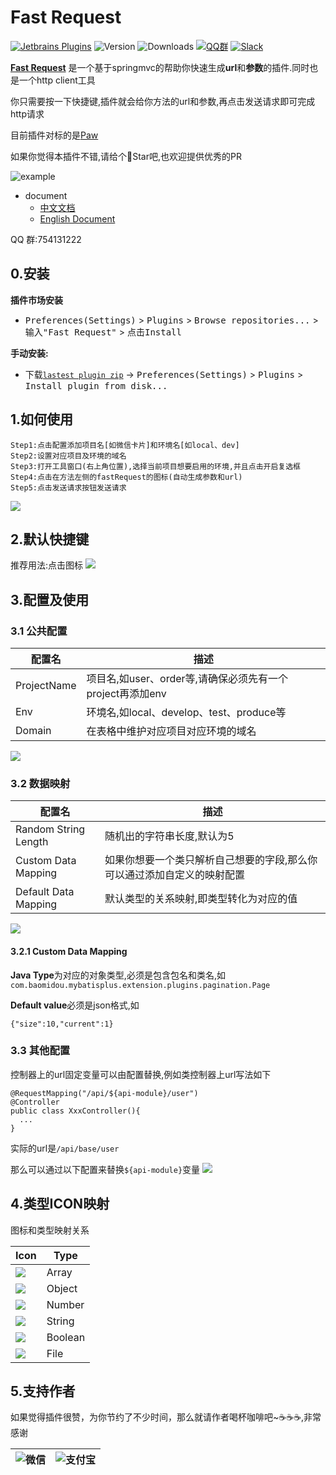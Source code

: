 # Fast Request

[![Jetbrains Plugins][plugin-img]][plugin]
![Version](https://img.shields.io/jetbrains/plugin/v/16988)
![Downloads](https://img.shields.io/jetbrains/plugin/d/16988)
[![QQ群](https://img.shields.io/badge/chat-QQ群-46BC99.svg?style=flat-square)](https://qm.qq.com/cgi-bin/qm/qr?k=1OEJ5QST4zoEUv0x0OvOmC3TUfAIZXAO)
[![Slack](https://img.shields.io/badge/Slack-%23Fast--Request-red)](https://fastrequest.slack.com)

[**Fast Request**](https://plugins.jetbrains.com/plugin/16988-fast-request) 是一个基于springmvc的帮助你快速生成**url**和**参数**的插件.同时也是一个http client工具

你只需要按一下快捷键,插件就会给你方法的url和参数,再点击发送请求即可完成http请求

目前插件对标的是[Paw](https://paw.cloud/)

如果你觉得本插件不错,请给个🌟Star吧,也欢迎提供优秀的PR

![example](./screenshot/example.gif)

- document
    * [中文文档](README.zh_CN.md)
    * [English Document](README.md)

QQ 群:754131222

## 0.安装

**插件市场安装**

- <kbd>Preferences(Settings)</kbd> > <kbd>Plugins</kbd> > <kbd>Browse repositories...</kbd> > <kbd>输入"Fast
  Request"</kbd> > <kbd>点击Install</kbd>

**手动安装:**

- 下载[`lastest plugin zip`][latest-release] -> <kbd>Preferences(Settings)</kbd> > <kbd>Plugins</kbd> > <kbd>Install
  plugin from disk...</kbd>

## 1.如何使用
```
Step1:点击配置添加项目名[如微信卡片]和环境名[如local、dev]
Step2:设置对应项目及环境的域名
Step3:打开工具窗口(右上角位置),选择当前项目想要启用的环境,并且点击开启复选框
Step4:点击在方法左侧的fastRequest的图标(自动生成参数和url)
Step5:点击发送请求按钮发送请求
```

![](./screenshot/howToUse.gif)

## 2.默认快捷键
推荐用法:点击图标
![](./screenshot/methodIcon.png)

[comment]: <> (也可通过IDEA快捷键设置修改)

[comment]: <> (|快捷键|作用域|说明|)

[comment]: <> (| --- | --- | --- |)

[comment]: <> (| <kbd> ctrl \ </kbd> | 方法&#40;光标放上面就行&#41; | 生成当前方法的url和请求参数 |)

[comment]: <> (如果它不起作用，您可以在Keymap中搜索<kbd>Generate URL and Param</kbd>并更改快捷键)

[comment]: <> (修改路径:<kbd>Preferences&#40;Settings&#41;</kbd> > <kbd>Keymap</kbd>)

[comment]: <> (另外的方法:<kbd>Code&#40;Toolbar&#41;</kbd> > <kbd>Generate</kbd> > <kbd>Generate URL and Param</kbd>)

## 3.配置及使用

### 3.1 公共配置
|配置名|描述|
| --- | --- |
|ProjectName|项目名,如user、order等,请确保必须先有一个project再添加env|
|Env|环境名,如local、develop、test、produce等|
|Domain|在表格中维护对应项目对应环境的域名|

![](./screenshot/commonConfig.png)

### 3.2 数据映射
|配置名|描述|
| --- | --- |
|Random String Length|随机出的字符串长度,默认为5|
|Custom Data Mapping|如果你想要一个类只解析自己想要的字段,那么你可以通过添加自定义的映射配置|
|Default Data Mapping|默认类型的关系映射,即类型转化为对应的值|

![](./screenshot/dataMapping.png)

#### 3.2.1 Custom Data Mapping
**Java Type**为对应的对象类型,必须是包含包名和类名,如`com.baomidou.mybatisplus.extension.plugins.pagination.Page`

**Default value**必须是json格式,如
```
{"size":10,"current":1}
```

### 3.3 其他配置

控制器上的url固定变量可以由配置替换,例如类控制器上url写法如下

```
@RequestMapping("/api/${api-module}/user")
@Controller
public class XxxController(){
  ...
}
```

实际的url是`/api/base/user`

那么可以通过以下配置来替换`${api-module}`变量
![](./screenshot/otherConfig.png)


## 4.类型ICON映射
图标和类型映射关系

|Icon|Type|
| --- | --- | 
|![](./screenshot/icon/array.svg)  |Array  |
|![](./screenshot/icon/object.svg) |Object |
|![](./screenshot/icon/number.svg) |Number |
|![](./screenshot/icon/string.svg) |String |
|![](./screenshot/icon/boolean.svg)|Boolean|
|![](./screenshot/icon/file.svg)|File|

## 5.支持作者
如果觉得插件很赞，为你节约了不少时间，那么就请作者喝杯咖啡吧~☕☕☕,非常感谢

| ![微信](./screenshot/pay/wechat.jpg) | ![支付宝](./screenshot/pay/alipay.png) |
| --- | --- |


[latest-release]: https://github.com/kings1990/fast-request/releases/latest
[plugin]: https://plugins.jetbrains.com/plugin/16988
[plugin-img]: https://img.shields.io/badge/plugin-FastRequest-x.svg
